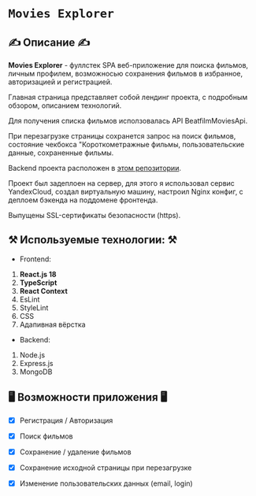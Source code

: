 # `Movies Explorer`

## ✍️ Описание ✍️

<strong>Movies Explorer</strong> - фуллстек SPA веб-приложение для поиска фильмов, личным профилем, возможносью сохранения фильмов в избранное, авторизацией и регистрацией.

Главная страница представляет собой лендинг проекта, с подробным обзором, описанием технологий.

Для получения списка фильмов исползовалась API BeatfilmMoviesApi.

При перезагрузке страницы сохранется запрос на поиск фильмов, состояние чекбокса "Короткометражные фильмы, пользовательские данные, сохраненные фильмы.

Backend проекта расположен в [этом репозитории](https://github.com/egoryan8/movies-explorer-api).

Проект был задеплоен на сервер, для этого я использовал сервис YandexCloud, создал виртуальную машину, настроил Nginx конфиг, с деплоем бэкенда на поддомене фронтенда.

Выпущены SSL-сертификаты безопасности (https). 

## ⚒️ Используемые технологии: ⚒️
- Frontend: 
1. **React.js 18**
2. **TypeScript**
3. **React Context**
4. EsLint
5. StyleLint
6. CSS
7. Адапивная вёрстка 
- Backend:
1. Node.js
2. Express.js
3. MongoDB

## 🖥️ Возможности приложения 🖥️

- [x] Регистрация / Авторизация
- [x] Поиск фильмов 
- [x] Сохранение / удаление фильмов
- [x] Сохранение исходной страницы при перезагрузке
- [x] Изменение пользовательских данных (email, login)

